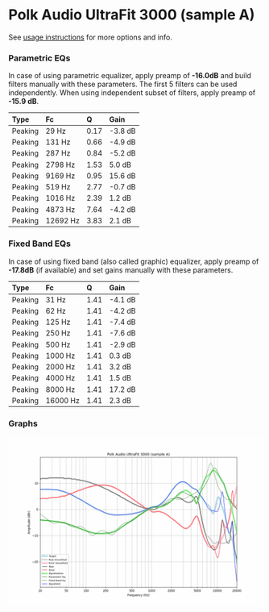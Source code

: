 # Polk Audio UltraFit 3000 (sample A)
See [usage instructions](https://github.com/jaakkopasanen/AutoEq#usage) for more options and info.

### Parametric EQs
In case of using parametric equalizer, apply preamp of **-16.0dB** and build filters manually
with these parameters. The first 5 filters can be used independently.
When using independent subset of filters, apply preamp of **-15.9 dB**.

| Type    | Fc       |    Q | Gain    |
|:--------|:---------|:-----|:--------|
| Peaking | 29 Hz    | 0.17 | -3.8 dB |
| Peaking | 131 Hz   | 0.66 | -4.9 dB |
| Peaking | 287 Hz   | 0.84 | -5.2 dB |
| Peaking | 2798 Hz  | 1.53 | 5.0 dB  |
| Peaking | 9169 Hz  | 0.95 | 15.6 dB |
| Peaking | 519 Hz   | 2.77 | -0.7 dB |
| Peaking | 1016 Hz  | 2.39 | 1.2 dB  |
| Peaking | 4873 Hz  | 7.64 | -4.2 dB |
| Peaking | 12692 Hz | 3.83 | 2.1 dB  |

### Fixed Band EQs
In case of using fixed band (also called graphic) equalizer, apply preamp of **-17.8dB**
(if available) and set gains manually with these parameters.

| Type    | Fc       |    Q | Gain    |
|:--------|:---------|:-----|:--------|
| Peaking | 31 Hz    | 1.41 | -4.1 dB |
| Peaking | 62 Hz    | 1.41 | -4.2 dB |
| Peaking | 125 Hz   | 1.41 | -7.4 dB |
| Peaking | 250 Hz   | 1.41 | -7.6 dB |
| Peaking | 500 Hz   | 1.41 | -2.9 dB |
| Peaking | 1000 Hz  | 1.41 | 0.3 dB  |
| Peaking | 2000 Hz  | 1.41 | 3.2 dB  |
| Peaking | 4000 Hz  | 1.41 | 1.5 dB  |
| Peaking | 8000 Hz  | 1.41 | 17.2 dB |
| Peaking | 16000 Hz | 1.41 | 2.3 dB  |

### Graphs
![](./Polk%20Audio%20UltraFit%203000%20(sample%20A).png)